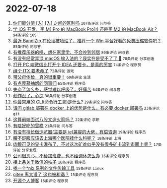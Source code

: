 # 2022-07-18

1. [你们能分清 [入] [⼊] 之间的区别吗](https://www.v2ex.com/t/866890) `107条评论` `问与答`
1. [学 iOS 开发，买 M1 Pro 的 MacBook Pro14 还是买 M2 的 MacBook Air？](https://www.v2ex.com/t/866938) `94条评论` `iOS`
1. [最近 BandiZip 在论坛被喷烂了，推荐一个 Win 平台好看的免费压缩软件吧？](https://www.v2ex.com/t/866925) `85条评论` `问与答`
1. [有推荐乐器的吗，想在家里学，不会吵到邻居](https://www.v2ex.com/t/866915) `80条评论` `问与答`
1. [有没有经常弄混 macOS 输入法的？我实在是受不了了 😤](https://www.v2ex.com/t/866880) `78条评论` `分享创造`
1. [打开 PC 端微信比打开个 IDEA 还要卡，是真的厉害](https://www.v2ex.com/t/866882) `74条评论` `程序员`
1. [组个 ITX 要老命了](https://www.v2ex.com/t/866912) `72条评论` `游戏`
1. [带父母体检，真的很重要！](https://www.v2ex.com/t/866928) `69条评论` `生活`
1. [有点羡慕抽烟的同事们](https://www.v2ex.com/t/867027) `65条评论` `程序员`
1. [失恋了怎么办，感觉难以呼吸了，好痛苦](https://www.v2ex.com/t/866898) `64条评论` `问与答`
1. [创作没了，心凉](https://www.v2ex.com/t/867078) `38条评论` `分享创造`
1. [你最常用的 CLI(命令行工具)是什么?](https://www.v2ex.com/t/867016) `29条评论` `问与答`
1. [请问 gitlab 部署在 docker 上的优势是什么，有必要 docker 部署吗](https://www.v2ex.com/t/867033) `23条评论` `git`
1. [这算前端面试八股文造火箭吗？](https://www.v2ex.com/t/866998) `22条评论` `求职`
1. [有啥好吃的雪糕](https://www.v2ex.com/t/866994) `21条评论` `问与答`
1. [有没有擅长做浏览器(主要是 ie)兼容的大佬，有偿咨询](https://www.v2ex.com/t/867045) `19条评论` `程序员`
1. [腰不舒服应该去上海哪个医院挂什么科呢？](https://www.v2ex.com/t/867034) `18条评论` `上海`
1. [肉眼可见的显卡瀑布了，不过这次矿难似乎没有很多矿卡流到市面上呢？](https://www.v2ex.com/t/866894) `17条评论` `分享发现`
1. [公司很恶心，不给加班费，也不给调休怎么办](https://www.v2ex.com/t/867054) `16条评论` `程序员`
1. [接上条关于微信的帖子](https://www.v2ex.com/t/866911) `16条评论` `程序员`
1. [找一个*nix 系列的文件传输工具](https://www.v2ex.com/t/867004) `15条评论` `Linux`
1. [gitee 离大谱了 这也被和谐？](https://www.v2ex.com/t/866950) `15条评论` `程序员`
1. [开源个人博客](https://www.v2ex.com/t/866886) `15条评论` `程序员`
